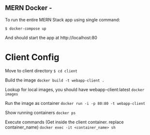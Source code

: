 ## MERN Docker - 

To run the entire MERN Stack app using single command:

`$ docker-compose up`

And should start the app at http://localhost:80

# Client Config 

Move to client directory 
`$ cd client`

Build the image
`docker build -t webapp-client .`

Lookup for local images, you should have webapp-client:latest
`docker images` 

Run the image as container
`docker run -i -p 80:80 -t webapp-client ` 

Show running containers
`docker ps`

Execute commands (Get inside the client container. replace container_name)
`docker exec -it <container_name> sh`
